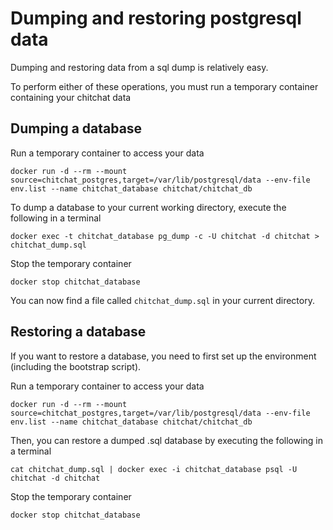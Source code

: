 # Dumping and restoring postgresql data

Dumping and restoring data from a sql dump is relatively easy.

To perform either of these operations, you must run a temporary container containing your chitchat data

## Dumping a database

Run a temporary container to access your data

```
docker run -d --rm --mount source=chitchat_postgres,target=/var/lib/postgresql/data --env-file env.list --name chitchat_database chitchat/chitchat_db
```

To dump a database to your current working directory, execute the following in a terminal

```
docker exec -t chitchat_database pg_dump -c -U chitchat -d chitchat > chitchat_dump.sql
```

Stop the temporary container

```
docker stop chitchat_database
```

You can now find a file called `chitchat_dump.sql` in your current directory.

## Restoring a database

If you want to restore a database, you need to first set up the environment (including the bootstrap script).

Run a temporary container to access your data

```
docker run -d --rm --mount source=chitchat_postgres,target=/var/lib/postgresql/data --env-file env.list --name chitchat_database chitchat/chitchat_db
```

Then, you can restore a dumped .sql database by executing the following in a terminal

```
cat chitchat_dump.sql | docker exec -i chitchat_database psql -U chitchat -d chitchat
```

Stop the temporary container

```
docker stop chitchat_database
```
